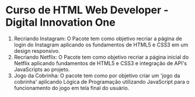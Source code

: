 # Curso de HTML Web Developer - Digital Innovation One

1) Recriando Instagram: O Pacote tem como objetivo recriar a página de login do Instagram aplicando os fundamentos de HTML5 e CSS3 em um design responsivo.
2) Recriando Netflix: O Pacote tem como objetivo recriar a página inicial do Netflix aplicando fundamentos de HTML5 e CSS3 e integração de API's JavaScripts ao projeto.
3) Jogo da Cobrinha: O pacote tem como por objetivo criar um 'jogo da cobrinha' aplicando Lógica de Programação utilizando JavaScript para o funcionamento do jogo em tela final do usuário.
